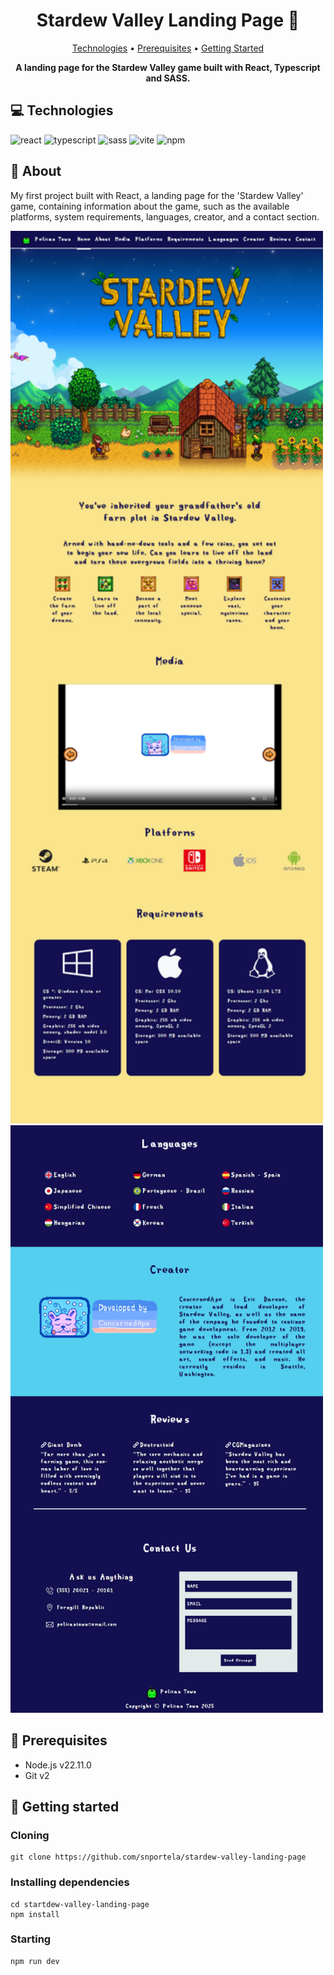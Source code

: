 [REACT_BADGE]: https://img.shields.io/badge/react-%2320232a.svg?style=for-the-badge&logo=react&logoColor=%2361DAFB
[TYPESCRIPT_BADGE]: https://img.shields.io/badge/typescript-%23007ACC.svg?style=for-the-badge&logo=typescript&logoColor=white
[SASS_BADGE]: https://img.shields.io/badge/SASS-hotpink.svg?style=for-the-badge&logo=SASS&logoColor=white
[NPM_BADGE]: https://img.shields.io/badge/NPM-%23CB3837.svg?style=for-the-badge&logo=npm&logoColor=white
[VITE_BADGE]: https://img.shields.io/badge/vite-%23646CFF.svg?style=for-the-badge&logo=vite&logoColor=white

<h1 align="center" style="font-weight: bold;">Stardew Valley Landing Page 🐔</h1>

<p align="center">
 <a href="#technologies">Technologies</a> • 
 <a href="#requisites">Prerequisites</a> • 
 <a href="#started">Getting Started</a> 
</p>

<p align="center">
    <b>A landing page for the Stardew Valley game built with React, Typescript and SASS.</b>
</p>

<h2 id="technologies">💻 Technologies</h2>

![react][REACT_BADGE]
![typescript][TYPESCRIPT_BADGE]
![sass][SASS_BADGE]
![vite][VITE_BADGE]
![npm][NPM_BADGE]

<h2 id="about">📌 About</h2>

<p>
  My first project built with React, a landing page for the 'Stardew Valley' game, containing information about the game, such as the available platforms, system requirements, languages, creator, and a contact section.
</p>

<img src=".github/screenshot1.png" alt="Home Page" width="500px"></td>
<img src=".github/screenshot2.png" alt="Home Page" width="500px"></td>

<h2 id="requisites">📝 Prerequisites</h2>

- Node.js v22.11.0
- Git v2

<h2 id="started">🚀 Getting started</h2>

<h3>Cloning</h3>

```shell
git clone https://github.com/snportela/stardew-valley-landing-page
```

<h3>Installing dependencies</h3>

```shell
cd startdew-valley-landing-page
npm install
```

<h3>Starting</h3>

```shell
npm run dev
```
